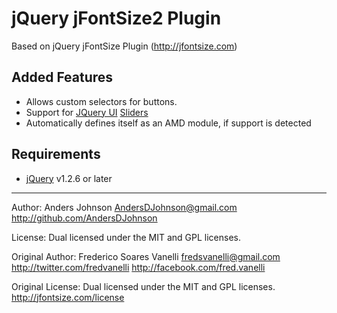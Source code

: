 # jQuery jFontSize2 Plugin

Based on jQuery jFontSize Plugin (http://jfontsize.com)

## Added Features
 - Allows custom selectors for buttons.
 - Support for [JQuery UI](http://jqueryui.com/) [Sliders](http://jqueryui.com/demos/slider/)
 - Automatically defines itself as an AMD module, if support is detected

## Requirements
 - [jQuery](http://jquery.com/) v1.2.6 or later


- - -

Author: Anders Johnson
 AndersDJohnson@gmail.com
 http://github.com/AndersDJohnson

License:
 Dual licensed under the MIT and GPL licenses.

Original Author:
 Frederico Soares Vanelli
  fredsvanelli@gmail.com
  http://twitter.com/fredvanelli
  http://facebook.com/fred.vanelli

Original License:
 Dual licensed under the MIT and GPL licenses.
 http://jfontsize.com/license

